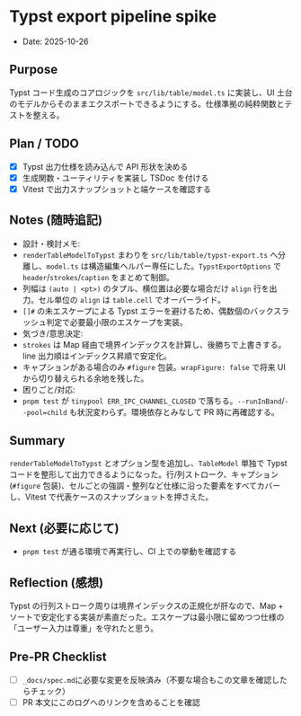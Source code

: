 # Typst export pipeline spike

- Date: 2025-10-26

## Purpose

Typst コード生成のコアロジックを `src/lib/table/model.ts` に実装し、UI 土台のモデルからそのままエクスポートできるようにする。仕様準拠の純粋関数とテストを整える。

## Plan / TODO

- [x] Typst 出力仕様を読み込んで API 形状を決める
- [x] 生成関数・ユーティリティを実装し TSDoc を付ける
- [x] Vitest で出力スナップショットと端ケースを確認する

## Notes (随時追記)

- 設計・検討メモ:
- `renderTableModelToTypst` まわりを `src/lib/table/typst-export.ts` へ分離し、`model.ts` は構造編集ヘルパー専任にした。`TypstExportOptions` で `header`/`strokes`/`caption` をまとめて制御。
- 列幅は `(auto | <pt>)` のタプル、横位置は必要な場合だけ `align` 行を出力。セル単位の `align` は `table.cell` でオーバーライド。
- `[]#` の未エスケープによる Typst エラーを避けるため、偶数個のバックスラッシュ判定で必要最小限のエスケープを実装。
- 気づき/意思決定:
- `strokes` は Map 経由で境界インデックスを計算し、後勝ちで上書きする。line 出力順はインデックス昇順で安定化。
- キャプションがある場合のみ `#figure` 包装。`wrapFigure: false` で将来 UI から切り替えられる余地を残した。
- 困りごと/対応:
- `pnpm test` が `tinypool ERR_IPC_CHANNEL_CLOSED` で落ちる。`--runInBand`/`--pool=child` も状況変わらず。環境依存とみなして PR 時に再確認する。

## Summary

`renderTableModelToTypst` とオプション型を追加し、`TableModel` 単独で Typst コードを整形して出力できるようになった。行/列ストローク、キャプション (`#figure` 包装)、セルごとの強調・整列など仕様に沿った要素をすべてカバーし、Vitest で代表ケースのスナップショットを押さえた。

## Next (必要に応じて)

- `pnpm test` が通る環境で再実行し、CI 上での挙動を確認する

## Reflection (感想)

Typst の行列ストローク周りは境界インデックスの正規化が肝なので、Map + ソートで安定化する実装が素直だった。エスケープは最小限に留めつつ仕様の「ユーザー入力は尊重」を守れたと思う。

## Pre-PR Checklist

- [ ] `_docs/spec.md`に必要な変更を反映済み（不要な場合もこの文章を確認したらチェック）
- [ ] PR 本文にこのログへのリンクを含めることを確認
